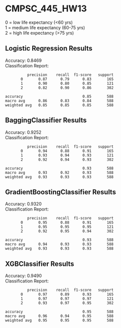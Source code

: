 # CMPSC_445_HW13

0 = low life expectancy (<60 yrs)  
1 = medium life expectancy (60-75 yrs)  
2 = high life expectancy (>75 yrs)  

## Logistic Regression Results  
Accuracy: 0.8469  
Classification Report:  

              precision    recall  f1-score   support    
           0       0.87      0.79      0.83       165  
           1       0.90      0.80      0.85       121  
           2       0.82      0.90      0.86       302  
           
    accuracy                           0.85       588  
    macro avg      0.86      0.83      0.84       588  
    weighted avg   0.85      0.85      0.85       588  


## BaggingClassifier Results
Accuracy: 0.9252  
Classification Report:  
  
              precision    recall  f1-score   support  
           0       0.94      0.88      0.91       165  
           1       0.93      0.94      0.93       121  
           2       0.92      0.94      0.93       302  
           
    accuracy                           0.93       588  
    macro avg      0.93      0.92      0.93       588  
    weighted avg   0.93      0.93      0.93       588  


## GradientBoostingClassifier Results
Accuracy: 0.9320  
Classification Report:  
  
              precision    recall  f1-score   support  
           0       0.95      0.88      0.91       165  
           1       0.95      0.95      0.95       121  
           2       0.92      0.95      0.94       302  
  
    accuracy                           0.93       588  
    macro avg      0.94      0.93      0.93       588  
    weighted avg   0.93      0.93      0.93       588  


## XGBClassifier Results
Accuracy: 0.9490  
Classification Report:  
  
              precision    recall  f1-score   support  
           0       0.97      0.89      0.93       165  
           1       0.97      0.97      0.97       121  
           2       0.93      0.97      0.95       302  
  
    accuracy                           0.95       588  
    macro avg      0.96      0.94      0.95       588  
    weighted avg   0.95      0.95      0.95       588  



